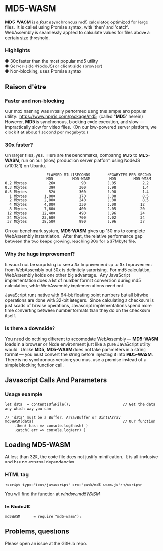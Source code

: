# MD5-WASM

**MD5-WASM** is a *fast* asynchronous md5 calculator, optimized for large files.&nbsp;
It is called using Promise syntax, with 'then' and 'catch'.&nbsp;
WebAssembly is seamlessly applied to calculate values for files above a certain size threshold.

### Highlights

&#9679; 30x faster than the most popular md5 utility&nbsp;   
&#9679; Server-side (NodeJS) or client-side (browser)&nbsp;   
&#9679; Non-blocking, uses Promise syntax&nbsp;   

## Raison d'être &nbsp; 

### Faster and non-blocking

Our md5 hashing was initially performed using this simple and popular utility:&nbsp; 
https://www.npmjs.com/package/md5&nbsp;
(called &quot;**MD5**&quot; herein)&nbsp;&nbsp; 
However, **MD5** is synchronous, blocking code execution, and slow &mdash; impractically slow for video files.&nbsp; 
(On our low-powered server platform, we clock it at about 1 second per megabyte.)&nbsp; 

### 30x faster?

On larger files, yes.&nbsp; 
Here are the benchmarks, comparing **MD5** to **MD5-WASM**, run on our (slow) production server platform using NodeJS (v10.18.1) on Ubuntu.&nbsp; 

	                   ELAPSED MILLISECONDS        MEGABYTES PER SECOND
	                   MD5         MD5-WASM         MD5        MD5-WASM
	0.2 Mbytes          260            90          1.05            2.2           
	0.3 Mbytes          390           300          0.98            1.4            
	0.5 Mbytes          520           360          0.98            1.4            
	  1 Mbytes        1,000           170          1.00            8.5          
	  2 Mbytes        2,000           240          1.00            8.5          
	  4 Mbytes        4,000           330          1.00           12
	  8 Mbytes        7,600           400          1.05           20
	 12 Mbytes       12,400           490          0.96           24
	 24 Mbytes       23,600           700          1.02           34
	 37 Mbytes       38,500           990          0.96           37


On our benchmark system, **MD5-WASM** gives up 150 ms to complete WebAssembly instantiation.&nbsp; 
After that, the relative performance gap between the two keeps growing, reaching 30x for a 37Mbyte file.&nbsp; 

### Why the huge improvement?

It would not be surprising to see a 3x improvement up to 5x improvement from WebAssembly but 30x is definitely surprising.&nbsp; 
For md5 calculation, WebAssembly holds one other big advantage.&nbsp; 
Any JavaScript implementation does a lot of number format conversion during md5 calculation, while WebAssembly implementations need not.&nbsp; 

JavaScript runs native with 64-bit floating point numbers but all bitwise operations are done with 32-bit integers.&nbsp;
Since calculating a checksum is just scads of bitwise operations, Javascript implementations spend more time converting between number formats than they do on the checksum itself.&nbsp; 

### Is there a downside?

You need do nothing different to accomodate WebAssembly &mdash; **MD5-WASM** loads in a browser or Node environment just like a pure JavaScript utility would.&nbsp; 
Unlike **MD5**, **MD5-WASM** does not take parameters in a string format &mdash; you must convert the string before injecting it into **MD5-WASM**.&nbsp; 
There is no synchronous version; you must use a promise instead of a simple blocking function call.&nbsp; 

## Javascript Calls And Parameters

### Usage example

	let data  = contentsOfAFile();                        // Get the data any which way you can

	// 'data' must be a Buffer, ArrayBuffer or Uint8Array
	md5WASM(data)                                         // Our function
	    .then( hash => console.log(hash) )
	    .catch( err => console.log(err) )

## Loading MD5-WASM

At less than 32K, the code file does not justify minification.&nbsp;
It is all-inclusive and has no external dependencies.&nbsp;

### HTML tag

	<script type="text/javascript" src="path/md5-wasm.js"></script>

You will find the function at *window.md5WASM*

### In NodeJS

	md5WASM      = require("md5-wasm");

## Problems, questions

Please open an issue at the GitHub repo.

